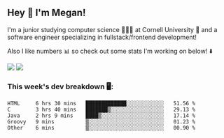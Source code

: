 ## Hey 👋 I'm Megan! 
I'm a junior studying computer science 👩🏻‍💻 at Cornell University 🐻 and a software engineer specializing in fullstack/frontend development!

Also I like numbers 📊 so check out some stats I'm working on below! ⬇️

<img src="https://github-readme-stats.meganyin13.vercel.app/api?username=meganyin13&show_icons=true&hide=stars&count_private=true" />

<img src="https://github-readme-stats.meganyin13.vercel.app/api/top-langs/?username=meganyin13&layout=compact&hide=Jupyter%20Notebook" />

### This week's dev breakdown 🖥:
<!--START_SECTION:waka-->
```text
HTML     6 hrs 30 mins   █████████████░░░░░░░░░░░░   51.56 % 
C        3 hrs 40 mins   ███████▒░░░░░░░░░░░░░░░░░   29.13 % 
Java     2 hrs 9 mins    ████▒░░░░░░░░░░░░░░░░░░░░   17.14 % 
Groovy   9 mins          ▒░░░░░░░░░░░░░░░░░░░░░░░░   01.23 % 
Other    6 mins          ▒░░░░░░░░░░░░░░░░░░░░░░░░   00.90 % 
```
<!--END_SECTION:waka-->
